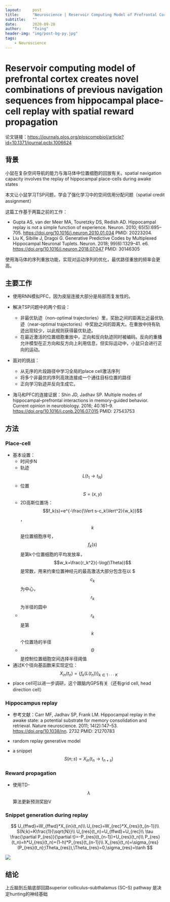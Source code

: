 ```yaml
---
layout:     post
title:      "Neuroscience | Reservoir Computing Model of Prefrontal Cortex"
subtitle:   ""
date:       2020-09-28
author:     "Txing" 
header-img: "img/post-bg-py.jpg"
tags:
    - Neuroscience
---
```


# Reservoir computing model of prefrontal cortex creates novel combinations of previous navigation sequences from hippocampal place-cell replay with spatial reward propagation

论文链接：https://journals.plos.org/ploscompbiol/article?id=10.1371/journal.pcbi.1006624

## 背景

小鼠在复杂空间导航的能力与海马体中位置细胞的回放有关。spatial navigation capacity involves the replay of hippocampal place-cells during awake states  

本文让小鼠学习TSP问题，学会了强化学习中的空间信用分配问题（spatial credit assignment）

这篇工作基于两篇之前的工作：

- Gupta AS, van der Meer MA, Touretzky DS, Redish AD. Hippocampal replay is not a simple function of experience. Neuron. 2010; 65(5):695–705. https://doi.org/10.1016/j.neuron.2010.01.034 PMID: 20223204.  
- Liu K, Sibille J, Dragoi G. Generative Predictive Codes by Multiplexed Hippocampal Neuronal Tuplets. Neuron. 2018; 99(6):1329–41. e6. https://doi.org/10.1016/j.neuron.2018.07.047 PMID: 30146305  

使用海马体的序列重放功能，实现对运动序列的优化，最优路径重放的频率会更高。

## 主要工作

- 使用RNN模拟PFC，因为皮层连接大部分是局部而复发性的。
- 解决TSP问题中的两个假设：
  - 非最优轨迹（non-optimal trajectories）里，奖励之间的距离比近最优轨迹（near-optimal  trajectories）中奖励之间的距离大。在重放中持有轨迹出现较少，以此规则获得最优轨迹。
  - 在最近激活的位置细胞重放中，正向和反向轨迹同时被编码。反向的重播允许模型在正方向和反方向上利用信息，但实际运动中，小鼠只会进行正向的运动。
- 面对的挑战：
  - 从无序的片段路径中学习全局的place cell激活序列
  - 将多个非最优的序列高效连接成一个通往目标位置的路径
  - 正向学习轨迹并反向生成它。

- 海马和PFC的连接证据：Shin JD, Jadhav SP. Multiple modes of hippocampal–prefrontal interactions in memory-guided behavior. Current opinion in neurobiology. 2016; 40:161–9. https://doi.org/10.1016/j.conb.2016.07.015 PMID: 27543753

## 方法

### Place-cell

- 基本设置：
  - 时间步N
  - 轨迹$$L(t_1\rightarrow t_N)$$ 
  - 位置$$S=(x,y)$$
  - 2D高斯位置场：$$f_k(s)=e^{-\frac{\Vert s-c_k\Vert^2}{w_k}}$$ ，$$k$$是位置细胞序号，$$f_k(s)$$是第k个位置细胞的平均发放率，$$w_k=\frac{r_k^2}{-\log(\Theta)}$$是常数，用来约束位置神经元的最高激活大部分包含在以 $$$c_k$$为中心，$$r_k$$为半径的圆中
  - $$r_k$$是第$$k$$个位置场的半径
  - $$\Theta$$是控制位置细胞空间选择半径阈值
- 通过K个径向基函数来实现定位：$$X_{in}(t_n)=\{f_k(L(t_n))\}_{k\in 1 \cdot\cdot\cdot K}$$
- place cell可以进一步调研，这个跟脑内GPS有关（还有grid cell, head direction cell）

### Hippocampus replay

- 参考文献：Carr MF, Jadhav SP, Frank LM. Hippocampal replay in the awake state: a potential substrate for memory consolidation and retrieval. Nature neuroscience. 2011; 14(2):147–53. https://doi.org/10.1038/nn. 2732 PMID: 21270783  

- random replay generative model   
- a snippet $$S(n;s)=X_{in}(t_n \rightarrow t_{n+s})$$  

### Reward propagation

- 使用TD-$$\lambda$$算法更新预测奖励V

### Snippet generation during replay

$$
U_{ffwd}=W_{ffwd}*X_{in}(t_n)\\
U_{rec}=W_{rec}*X_{res}(t_{n-1})\\
S(N;k)=K\frac{1}{\sqrt{N}}\\
U_{res}(t_n)=U_{ffwd}+U_{rec}\\
\tau \frac{\partial P_{res}}{\partial t}=-P_{res}(t_{n-1})+U_{res}(t_n)\\
P_{res}(t_n)=h*U_{res}(t_n)+(1-h)*P_{res}(t_{n-1})\\
X_{res}(t_n)=\sigma_{res}(P_{res}(t_n);\Theta_{res}),\Theta_{res}=0,\sigma_{res}=\tanh
$$















![](https://raw.githubusercontent.com/txing-casia/txing-casia.github.io/master/img/20200925-1.png)

## 结论

上丘脑到丘脑底部回路superior colliculus–subthalamus (SC–S) pathway 是决定hunting的神经基础
